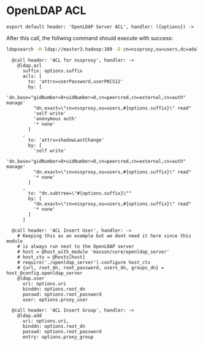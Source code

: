 
# OpenLDAP ACL

    export default header: 'OpenLDAP Server ACL', handler: ({options}) ->

After this call, the follwing command should execute with success:

```bash
ldapsearch -H ldap://master3.hadoop:389 -D cn=nssproxy,ou=users,dc=adaltas,dc=com -w test
```

      @call header: 'ACL for nssproxy', handler: ->
        @ldap.acl
          suffix: options.suffix
          acls: [
            to: 'attrs=userPassword,userPKCS12'
            by: [
              'dn.base="gidNumber=0+uidNumber=0,cn=peercred,cn=external,cn=auth" manage'
              "dn.exact=\"cn=nssproxy,ou=users,#{options.suffix}\" read"
              'self write'
              'anonymous auth'
              '* none'
            ]
          ,
            to: 'attrs=shadowLastChange'
            by: [
              'self write'
              'dn.base="gidNumber=0+uidNumber=0,cn=peercred,cn=external,cn=auth" manage'
              "dn.exact=\"cn=nssproxy,ou=users,#{options.suffix}\" read"
              '* none'
            ]
          ,
            to: "dn.subtree=\"#{options.suffix}\""
            by: [
              "dn.exact=\"cn=nssproxy,ou=users,#{options.suffix}\" read"
              '* none'
            ]
          ]

      @call header: 'ACL Insert User', handler: ->
        # Keeping this as an example but we dont need it here since this module
        # is always run next to the OpenLDAP server
        # host = @host_with_module 'masson/core/openldap_server'
        # host_ctx = @hosts[host]
        # require('./openldap_server').configure host_ctx
        # {url, root_dn, root_password, users_dn, groups_dn} = host_@config.openldap_server
        @ldap.user
          uri: options.uri
          binddn: options.root_dn
          passwd: options.root_password
          user: options.proxy_user

      @call header: 'ACL Insert Group', handler: ->
        @ldap.add
          uri: options.uri,
          binddn: options.root_dn
          passwd: options.root_password
          entry: options.proxy_group
